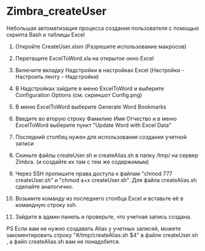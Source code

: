 # Zimbra_createUser
Небольшая автоматизация процесса создания пользователя с помощью скрипта Bash и таблицы Excel

1. Откройте CreateUser.xlsm (Разрешите использование макросов)
2. Перетащите ExcelToWord.xla на открытое окно Excel
3. Включите вкладку Надстройки в настройках Excel (Настройки - Настроить ленту - Надстройки)
4. В Надстройках зайдите в меню ExcelToWord и выберите Configuration Options (см. скриншот Config.png)
5. В меню ExcelToWord выберите Generate Word Bookmarks
6. Введите во вторую строку Фамилию Имя Отчество и в меню ExcelToWord выберите пункт "Update Word with Excel Data"
7. Последний столбец нужен для использования создания учетной записи

1. Скиньте файлы createUser.sh и createAlias.sh в папку /tmp/ на сервер Zimbra. (и создайте их там с тем же содержимым)
2. Через SSH пропишите права доступа к файлам "chmod 777 createUser.sh" и "chmod a+x createUser.sh". Для файла createAlias.sh сделайте аналогично.
3. Возьмите команду из последнего столбца Excel и вставьте её в командную строку ssh.
4. Зайдите в админ панель и проверьте, что учетная запись создана.


PS Если вам не нужно создавать Alias у учетных записей, можете закоментировать строку "#/tmp/createAlias.sh $4" в файле createUser.sh , а файл createAlias.sh вам не понадобится.
